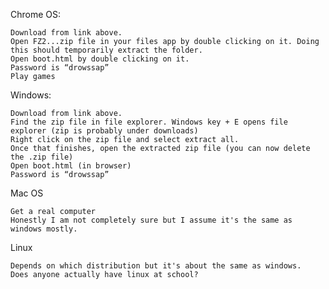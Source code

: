 Chrome OS:

    Download from link above.
    Open FZ2...zip file in your files app by double clicking on it. Doing this should temporarily extract the folder.
    Open boot.html by double clicking on it.
    Password is “drowssap”
    Play games

Windows:

    Download from link above.
    Find the zip file in file explorer. Windows key + E opens file explorer (zip is probably under downloads)
    Right click on the zip file and select extract all.
    Once that finishes, open the extracted zip file (you can now delete the .zip file)
    Open boot.html (in browser)
    Password is “drowssap”

Mac OS

    Get a real computer
    Honestly I am not completely sure but I assume it's the same as windows mostly.

Linux

    Depends on which distribution but it's about the same as windows.
    Does anyone actually have linux at school?
